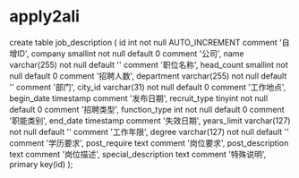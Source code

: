 apply2ali
=========
create table job_description (
	id int not null AUTO_INCREMENT comment '自增ID',
	company smallint not null default 0 comment '公司',
	name varchar(255) not null default '' comment '职位名称',
	head_count smallint not null default 0 comment '招聘人数',
	department varchar(255) not null default '' comment '部门',
	city_id varchar(31) not null default 0 comment '工作地点',
	begin_date timestamp comment '发布日期',
	recruit_type tinyint not null default 0 comment '招聘类型',
	function_type int not null default 0 comment '职能类别',
	end_date timestamp comment '失效日期',
	years_limit varchar(127) not null default '' comment '工作年限',
	degree varchar(127) not null default '' comment '学历要求',
	post_require text comment '岗位要求',
	post_description text comment '岗位描述',
	special_description text comment '特殊说明',
	primary key(id)
);
